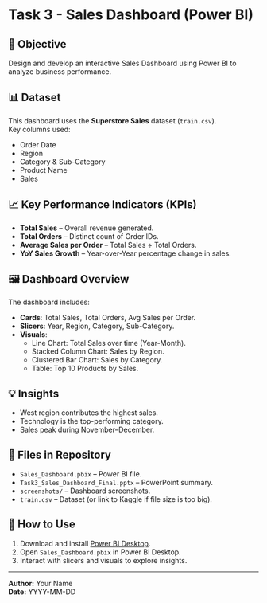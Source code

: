 # Task 3 - Sales Dashboard (Power BI)

## 📌 Objective
Design and develop an interactive Sales Dashboard using Power BI to analyze business performance.

## 📊 Dataset
This dashboard uses the **Superstore Sales** dataset (`train.csv`).  
Key columns used:
- Order Date
- Region
- Category & Sub-Category
- Product Name
- Sales

## 📈 Key Performance Indicators (KPIs)
- **Total Sales** – Overall revenue generated.
- **Total Orders** – Distinct count of Order IDs.
- **Average Sales per Order** – Total Sales ÷ Total Orders.
- **YoY Sales Growth** – Year-over-Year percentage change in sales.

## 🖼 Dashboard Overview
The dashboard includes:
- **Cards**: Total Sales, Total Orders, Avg Sales per Order.
- **Slicers**: Year, Region, Category, Sub-Category.
- **Visuals**:
  - Line Chart: Total Sales over time (Year-Month).
  - Stacked Column Chart: Sales by Region.
  - Clustered Bar Chart: Sales by Category.
  - Table: Top 10 Products by Sales.

## 💡 Insights
- West region contributes the highest sales.
- Technology is the top-performing category.
- Sales peak during November–December.

## 📂 Files in Repository
- `Sales_Dashboard.pbix` – Power BI file.
- `Task3_Sales_Dashboard_Final.pptx` – PowerPoint summary.
- `screenshots/` – Dashboard screenshots.
- `train.csv` – Dataset (or link to Kaggle if file size is too big).

## 🚀 How to Use
1. Download and install [Power BI Desktop](https://powerbi.microsoft.com/desktop/).
2. Open `Sales_Dashboard.pbix` in Power BI Desktop.
3. Interact with slicers and visuals to explore insights.

---

**Author:** Your Name  
**Date:** YYYY-MM-DD
